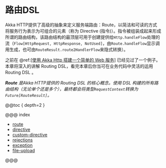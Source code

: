 # 路由DSL

Akka HTTP提供了高级的抽象来定义服务端路由：Route，以简洁和可读的方式将服务行为表示为可组合的元素（称为 Directive (指令)）。指令被组装成起来形成所谓的路由结构，该路由结构的最顶层可用于创建提供给`Http.handleFlow`处理的流（`Flow[HttpRequest, HttpResponse, NotUsed]`，由`Route.handleFlow`显示调用生成，也可由`RouteResult.route2HandlerFlow`来隐式转换）。

之前在 @ref:[\[使用 Akka Http 搭建一个简单的 Web 服务\]](../basic/basic.2.md) 已经见过了一个例子。本章将深入的讲解 Routing DSL，看完本章后你当可在业务代码中灵活的运用 Routing DSL 。

_**Route** 是Akka HTTP提供的 Routing DSL 的核心概念。使用 DSL 构建的所有路由结构（无论单个还是多个），最终都会将类型`RequestContext`转换为`Future[RouteResult]`。_

@@toc { depth=2 }

@@@ index

- [route](route.md)
- [directive](directive.md)
- [custom-directive](custom-directive.md)
- [rejections](rejections.md)
- [exception](exception.md)
- [file-upload](file-upload.md)

@@@
